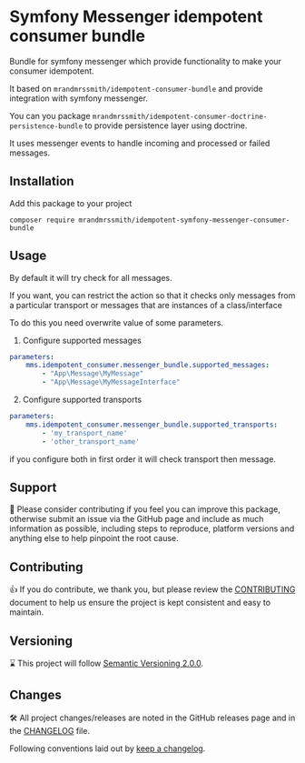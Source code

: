 # Symfony Messenger idempotent consumer bundle

Bundle for symfony messenger which provide functionality to make your consumer idempotent.

It based on `mrandmrssmith/idempotent-consumer-bundle` and provide integration with symfony messenger.

You can you package `mrandmrssmith/idempotent-consumer-doctrine-persistence-bundle` to provide persistence layer using doctrine.

It uses messenger events to handle incoming and processed or failed messages.

## Installation

Add this package to your project
```shell
composer require mrandmrssmith/idempotent-symfony-messenger-consumer-bundle
```

## Usage
By default it will try check for all messages.

If you want, you can restrict the action so that it checks only messages from a particular transport or messages that are instances of a class/interface

To do this you need overwrite value of some parameters.
1. Configure supported messages
```yaml
parameters:
    mms.idempotent_consumer.messenger_bundle.supported_messages:
        - "App\Message\MyMessage"
        - "App\Message\MyMessageInterface"
```
2. Configure supported transports
```yaml
parameters:
    mms.idempotent_consumer.messenger_bundle.supported_transports:
        - 'my_transport_name'
        - 'other_transport_name'
```

if you configure both in first order it will check transport then message.

## Support

:hugs: Please consider contributing if you feel you can improve this package, otherwise submit an issue via the GitHub page and include as much
information as possible, including steps to reproduce, platform versions and anything else to help pinpoint the root cause.

## Contributing

:+1: If you do contribute, we thank you, but please review the [CONTRIBUTING](CONTRIBUTING.md) document to help us ensure the project
is kept consistent and easy to maintain.

## Versioning

:hourglass: This project will follow [Semantic Versioning 2.0.0](https://semver.org/spec/v2.0.0.html).

## Changes

:hammer_and_wrench: All project changes/releases are noted in the GitHub releases page and in the [CHANGELOG](CHANGELOG.md) file.

Following conventions laid out by [keep a changelog](https://keepachangelog.com/en/1.1.0/).
